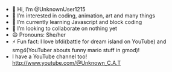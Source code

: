 - 👋 Hi, I’m @UnknownUser1215
- 👀 I’m interested in coding, animation, art and many things
- 🌱 I’m currently learning Javascript and block coding 
- 💞️ I’m looking to collaborate on nothing yet
- 😄 Pronouns: She/her
- ⚡ Fun fact: I love bfdi(battle for dream island on YouTube) and smg4(YouTuber abouts funny mario stuff in gmod)!
- I have a YouTube channel too! http://www.youtube.com/@Unknown_C.A.T
